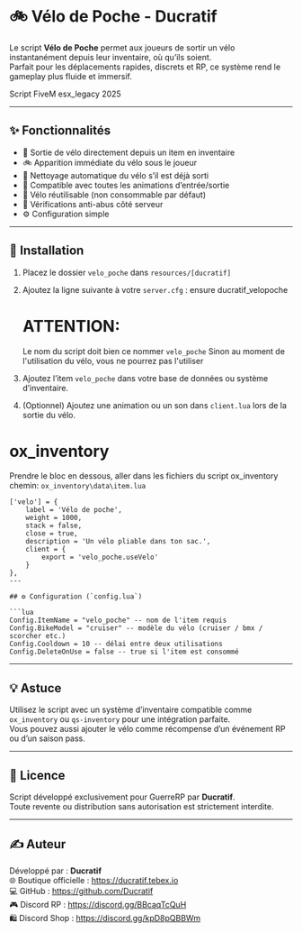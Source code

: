# 🚲 Vélo de Poche - Ducratif

Le script **Vélo de Poche** permet aux joueurs de sortir un vélo instantanément depuis leur inventaire, où qu’ils soient.  
Parfait pour les déplacements rapides, discrets et RP, ce système rend le gameplay plus fluide et immersif.

Script FiveM esx_legacy 2025

---

## ✨ Fonctionnalités

- 🎒 Sortie de vélo directement depuis un item en inventaire
- 🚲 Apparition immédiate du vélo sous le joueur
- 🧼 Nettoyage automatique du vélo s’il est déjà sorti
- 🧍 Compatible avec toutes les animations d’entrée/sortie
- 🔄 Vélo réutilisable (non consommable par défaut)
- 🔐 Vérifications anti-abus côté serveur
- ⚙️ Configuration simple

---

## 📁 Installation

1. Placez le dossier `velo_poche` dans `resources/[ducratif]`

2. Ajoutez la ligne suivante à votre `server.cfg` :
   ensure ducratif_velopoche

   # ATTENTION:
   Le nom du script doit bien ce nommer `velo_poche`
Sinon au moment de l'utilisation du vélo, vous ne pourrez pas l'utiliser

4. Ajoutez l’item `velo_poche` dans votre base de données ou système d’inventaire.

5. (Optionnel) Ajoutez une animation ou un son dans `client.lua` lors de la sortie du vélo.

# ox_inventory

Prendre le bloc en dessous, aller dans les fichiers du script ox_inventory
chemin: `ox_inventory\data\item.lua`

```
['velo'] = {
    label = 'Vélo de poche',
    weight = 1000,
    stack = false,
    close = true,
    description = 'Un vélo pliable dans ton sac.',
    client = {
        export = 'velo_poche.useVelo'
    }
},
---

## ⚙️ Configuration (`config.lua`)

```lua
Config.ItemName = "velo_poche" -- nom de l'item requis
Config.BikeModel = "cruiser" -- modèle du vélo (cruiser / bmx / scorcher etc.)
Config.Cooldown = 10 -- délai entre deux utilisations
Config.DeleteOnUse = false -- true si l'item est consommé
```

---

## 💡 Astuce

Utilisez le script avec un système d’inventaire compatible comme `ox_inventory` ou `qs-inventory` pour une intégration parfaite.  
Vous pouvez aussi ajouter le vélo comme récompense d’un événement RP ou d’un saison pass.

---

## 📄 Licence

Script développé exclusivement pour GuerreRP par **Ducratif**.  
Toute revente ou distribution sans autorisation est strictement interdite.

---

## ✍️ Auteur

Développé par : **Ducratif**  
🌐 Boutique officielle : https://ducratif.tebex.io  
💻 GitHub : https://github.com/Ducratif  
🎮 Discord RP : https://discord.gg/BBcaqTcQuH  
🛍️ Discord Shop : https://discord.gg/kpD8pQBBWm
